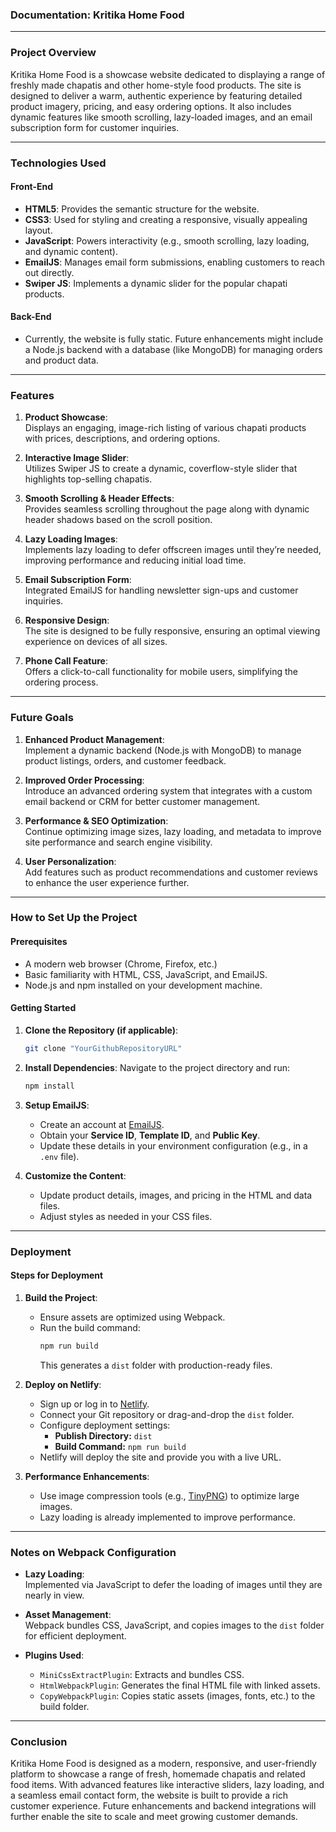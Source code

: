 

### Documentation: Kritika Home Food

---

### **Project Overview**

Kritika Home Food is a showcase website dedicated to displaying a range of freshly made chapatis and other home-style food products. The site is designed to deliver a warm, authentic experience by featuring detailed product imagery, pricing, and easy ordering options. It also includes dynamic features like smooth scrolling, lazy-loaded images, and an email subscription form for customer inquiries.

---

### **Technologies Used**

#### **Front-End**
- **HTML5**: Provides the semantic structure for the website.
- **CSS3**: Used for styling and creating a responsive, visually appealing layout.
- **JavaScript**: Powers interactivity (e.g., smooth scrolling, lazy loading, and dynamic content).
- **EmailJS**: Manages email form submissions, enabling customers to reach out directly.
- **Swiper JS**: Implements a dynamic slider for the popular chapati products.

#### **Back-End**
- Currently, the website is fully static. Future enhancements might include a Node.js backend with a database (like MongoDB) for managing orders and product data.

---

### **Features**

1. **Product Showcase**:  
   Displays an engaging, image-rich listing of various chapati products with prices, descriptions, and ordering options.

2. **Interactive Image Slider**:  
   Utilizes Swiper JS to create a dynamic, coverflow-style slider that highlights top-selling chapatis.

3. **Smooth Scrolling & Header Effects**:  
   Provides seamless scrolling throughout the page along with dynamic header shadows based on the scroll position.

4. **Lazy Loading Images**:  
   Implements lazy loading to defer offscreen images until they’re needed, improving performance and reducing initial load time.

5. **Email Subscription Form**:  
   Integrated EmailJS for handling newsletter sign-ups and customer inquiries.

6. **Responsive Design**:  
   The site is designed to be fully responsive, ensuring an optimal viewing experience on devices of all sizes.

7. **Phone Call Feature**:  
   Offers a click-to-call functionality for mobile users, simplifying the ordering process.

---

### **Future Goals**

1. **Enhanced Product Management**:  
   Implement a dynamic backend (Node.js with MongoDB) to manage product listings, orders, and customer feedback.

2. **Improved Order Processing**:  
   Introduce an advanced ordering system that integrates with a custom email backend or CRM for better customer management.

3. **Performance & SEO Optimization**:  
   Continue optimizing image sizes, lazy loading, and metadata to improve site performance and search engine visibility.

4. **User Personalization**:  
   Add features such as product recommendations and customer reviews to enhance the user experience further.

---

### **How to Set Up the Project**

#### **Prerequisites**
- A modern web browser (Chrome, Firefox, etc.)
- Basic familiarity with HTML, CSS, JavaScript, and EmailJS.
- Node.js and npm installed on your development machine.

#### **Getting Started**
1. **Clone the Repository (if applicable)**:
   ```bash
   git clone "YourGithubRepositoryURL"
   ```

2. **Install Dependencies**:
   Navigate to the project directory and run:
   ```bash
   npm install
   ```

3. **Setup EmailJS**:
   - Create an account at [EmailJS](https://www.emailjs.com).
   - Obtain your **Service ID**, **Template ID**, and **Public Key**.
   - Update these details in your environment configuration (e.g., in a `.env` file).

4. **Customize the Content**:
   - Update product details, images, and pricing in the HTML and data files.
   - Adjust styles as needed in your CSS files.

---

### **Deployment**

#### **Steps for Deployment**
1. **Build the Project**:
   - Ensure assets are optimized using Webpack.
   - Run the build command:
     ```bash
     npm run build
     ```
     This generates a `dist` folder with production-ready files.

2. **Deploy on Netlify**:
   - Sign up or log in to [Netlify](https://www.netlify.com).
   - Connect your Git repository or drag-and-drop the `dist` folder.
   - Configure deployment settings:
     - **Publish Directory:** `dist`
     - **Build Command:** `npm run build`
   - Netlify will deploy the site and provide you with a live URL.

3. **Performance Enhancements**:
   - Use image compression tools (e.g., [TinyPNG](https://tinypng.com)) to optimize large images.
   - Lazy loading is already implemented to improve performance.

---

### **Notes on Webpack Configuration**

- **Lazy Loading**:  
  Implemented via JavaScript to defer the loading of images until they are nearly in view.
  
- **Asset Management**:  
  Webpack bundles CSS, JavaScript, and copies images to the `dist` folder for efficient deployment.
  
- **Plugins Used**:
  - `MiniCssExtractPlugin`: Extracts and bundles CSS.
  - `HtmlWebpackPlugin`: Generates the final HTML file with linked assets.
  - `CopyWebpackPlugin`: Copies static assets (images, fonts, etc.) to the build folder.

---

### **Conclusion**

Kritika Home Food is designed as a modern, responsive, and user-friendly platform to showcase a range of fresh, homemade chapatis and related food items. With advanced features like interactive sliders, lazy loading, and a seamless email contact form, the website is built to provide a rich customer experience. Future enhancements and backend integrations will further enable the site to scale and meet growing customer demands.

